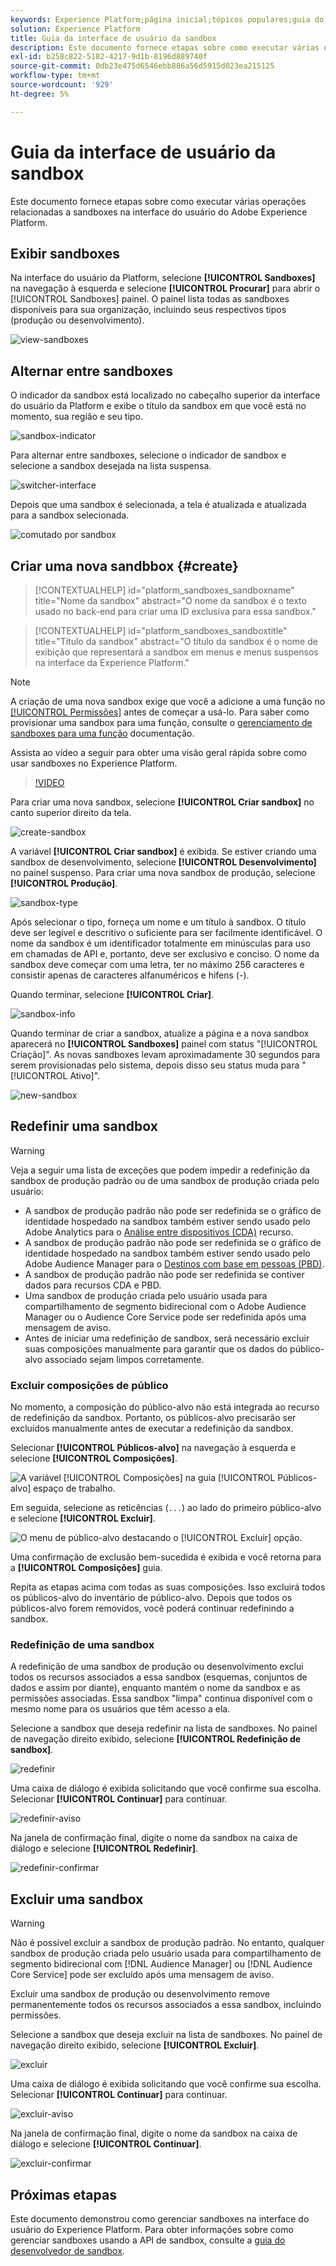 ```yaml
---
keywords: Experience Platform;página inicial;tópicos populares;guia do usuário de sandbox;guia de sandbox
solution: Experience Platform
title: Guia da interface de usuário da sandbox
description: Este documento fornece etapas sobre como executar várias operações relacionadas a sandboxes na interface do usuário do Adobe Experience Platform.
exl-id: b258c822-5182-4217-9d1b-8196d889740f
source-git-commit: 0db23e475d6546ebb886a56d5915d023ea215125
workflow-type: tm+mt
source-wordcount: '929'
ht-degree: 5%

---
```


# Guia da interface de usuário da sandbox

Este documento fornece etapas sobre como executar várias operações relacionadas a sandboxes na interface do usuário do Adobe Experience Platform.

## Exibir sandboxes

Na interface do usuário da Platform, selecione **[!UICONTROL Sandboxes]** na navegação à esquerda e selecione **[!UICONTROL Procurar]** para abrir o [!UICONTROL Sandboxes] painel. O painel lista todas as sandboxes disponíveis para sua organização, incluindo seus respectivos tipos (produção ou desenvolvimento).

![view-sandboxes](../images/ui/view-sandboxes.png)

## Alternar entre sandboxes

O indicador da sandbox está localizado no cabeçalho superior da interface do usuário da Platform e exibe o título da sandbox em que você está no momento, sua região e seu tipo.

![sandbox-indicator](../images/ui/sandbox-indicator.png)

Para alternar entre sandboxes, selecione o indicador de sandbox e selecione a sandbox desejada na lista suspensa.

![switcher-interface](../images/ui/switcher-interface.png)

Depois que uma sandbox é selecionada, a tela é atualizada e atualizada para a sandbox selecionada.

![comutado por sandbox](../images/ui/sandbox-switched.png)

## Criar uma nova sandbbox {#create}

>[!CONTEXTUALHELP]
>id="platform_sandboxes_sandboxname"
>title="Nome da sandbox"
>abstract="O nome da sandbox é o texto usado no back-end para criar uma ID exclusiva para essa sandbox."

>[!CONTEXTUALHELP]
>id="platform_sandboxes_sandboxtitle"
>title="Título da sandbox"
>abstract="O título da sandbox é o nome de exibição que representará a sandbox em menus e menus suspensos na interface da Experience Platform."

>[!NOTE]
>
>A criação de uma nova sandbox exige que você a adicione a uma função no [[!UICONTROL Permissões]](../../access-control/abac/ui/permissions.md) antes de começar a usá-lo. Para saber como provisionar uma sandbox para uma função, consulte o [gerenciamento de sandboxes para uma função](../../access-control/abac/ui/permissions.md#managing-sandboxes-for-role) documentação.

Assista ao vídeo a seguir para obter uma visão geral rápida sobre como usar sandboxes no Experience Platform.

>[!VIDEO](https://video.tv.adobe.com/v/29838/?quality=12&learn=on)

Para criar uma nova sandbox, selecione **[!UICONTROL Criar sandbox]** no canto superior direito da tela.

![create-sandbox](../images/ui/create-sandbox.png)

A variável **[!UICONTROL Criar sandbox]** é exibida. Se estiver criando uma sandbox de desenvolvimento, selecione **[!UICONTROL Desenvolvimento]** no painel suspenso. Para criar uma nova sandbox de produção, selecione **[!UICONTROL Produção]**.

![sandbox-type](../images/ui/sandbox-type.png)

Após selecionar o tipo, forneça um nome e um título à sandbox. O título deve ser legível e descritivo o suficiente para ser facilmente identificável. O nome da sandbox é um identificador totalmente em minúsculas para uso em chamadas de API e, portanto, deve ser exclusivo e conciso. O nome da sandbox deve começar com uma letra, ter no máximo 256 caracteres e consistir apenas de caracteres alfanuméricos e hifens (-).

Quando terminar, selecione **[!UICONTROL Criar]**.

![sandbox-info](../images/ui/sandbox-info.png)

Quando terminar de criar a sandbox, atualize a página e a nova sandbox aparecerá no **[!UICONTROL Sandboxes]** painel com status &quot;[!UICONTROL Criação]&quot;. As novas sandboxes levam aproximadamente 30 segundos para serem provisionadas pelo sistema, depois disso seu status muda para &quot;[!UICONTROL Ativo]&quot;.

![new-sandbox](../images/ui/new-sandbox.png)

## Redefinir uma sandbox

>[!WARNING]
>
>Veja a seguir uma lista de exceções que podem impedir a redefinição da sandbox de produção padrão ou de uma sandbox de produção criada pelo usuário:
>* A sandbox de produção padrão não pode ser redefinida se o gráfico de identidade hospedado na sandbox também estiver sendo usado pelo Adobe Analytics para o [Análise entre dispositivos (CDA)](https://experienceleague.adobe.com/docs/analytics/components/cda/overview.html?lang=pt-BR) recurso.
>* A sandbox de produção padrão não pode ser redefinida se o gráfico de identidade hospedado na sandbox também estiver sendo usado pelo Adobe Audience Manager para o [Destinos com base em pessoas (PBD)](https://experienceleague.adobe.com/docs/audience-manager/user-guide/features/destinations/people-based/people-based-destinations-overview.html?lang=pt-BR).
>* A sandbox de produção padrão não pode ser redefinida se contiver dados para recursos CDA e PBD.
>* Uma sandbox de produção criada pelo usuário usada para compartilhamento de segmento bidirecional com o Adobe Audience Manager ou o Audience Core Service pode ser redefinida após uma mensagem de aviso.
>* Antes de iniciar uma redefinição de sandbox, será necessário excluir suas composições manualmente para garantir que os dados do público-alvo associado sejam limpos corretamente.

### Excluir composições de público

No momento, a composição do público-alvo não está integrada ao recurso de redefinição da sandbox. Portanto, os públicos-alvo precisarão ser excluídos manualmente antes de executar a redefinição da sandbox.

Selecionar **[!UICONTROL Públicos-alvo]** na navegação à esquerda e selecione **[!UICONTROL Composições]**.

![A variável [!UICONTROL Composições] na guia [!UICONTROL Públicos-alvo] espaço de trabalho.](../images/ui/audiences.png)

Em seguida, selecione as reticências (`...`) ao lado do primeiro público-alvo e selecione **[!UICONTROL Excluir]**.

![O menu de público-alvo destacando o [!UICONTROL Excluir] opção.](../images/ui/delete-composition.png)

Uma confirmação de exclusão bem-sucedida é exibida e você retorna para a **[!UICONTROL Composições]** guia.

Repita as etapas acima com todas as suas composições. Isso excluirá todos os públicos-alvo do inventário de público-alvo. Depois que todos os públicos-alvo forem removidos, você poderá continuar redefinindo a sandbox.

### Redefinição de uma sandbox

A redefinição de uma sandbox de produção ou desenvolvimento exclui todos os recursos associados a essa sandbox (esquemas, conjuntos de dados e assim por diante), enquanto mantém o nome da sandbox e as permissões associadas. Essa sandbox &quot;limpa&quot; continua disponível com o mesmo nome para os usuários que têm acesso a ela.

Selecione a sandbox que deseja redefinir na lista de sandboxes. No painel de navegação direito exibido, selecione **[!UICONTROL Redefinição de sandbox]**.

![redefinir](../images/ui/reset.png)

Uma caixa de diálogo é exibida solicitando que você confirme sua escolha. Selecionar **[!UICONTROL Continuar]** para continuar.

![redefinir-aviso](../images/ui/reset-warning.png)

Na janela de confirmação final, digite o nome da sandbox na caixa de diálogo e selecione **[!UICONTROL Redefinir]**.

![redefinir-confirmar](../images/ui/reset-confirm.png)

## Excluir uma sandbox

>[!WARNING]
>
>Não é possível excluir a sandbox de produção padrão. No entanto, qualquer sandbox de produção criada pelo usuário usada para compartilhamento de segmento bidirecional com [!DNL Audience Manager] ou [!DNL Audience Core Service] pode ser excluído após uma mensagem de aviso.

Excluir uma sandbox de produção ou desenvolvimento remove permanentemente todos os recursos associados a essa sandbox, incluindo permissões.

Selecione a sandbox que deseja excluir na lista de sandboxes. No painel de navegação direito exibido, selecione **[!UICONTROL Excluir]**.

![excluir](../images/ui/delete.png)

Uma caixa de diálogo é exibida solicitando que você confirme sua escolha. Selecionar **[!UICONTROL Continuar]** para continuar.

![excluir-aviso](../images/ui/delete-warning.png)

Na janela de confirmação final, digite o nome da sandbox na caixa de diálogo e selecione  **[!UICONTROL Continuar]**.

![excluir-confirmar](../images/ui/delete-confirm.png)

## Próximas etapas

Este documento demonstrou como gerenciar sandboxes na interface do usuário do Experience Platform. Para obter informações sobre como gerenciar sandboxes usando a API de sandbox, consulte a [guia do desenvolvedor de sandbox](../api/getting-started.md).
